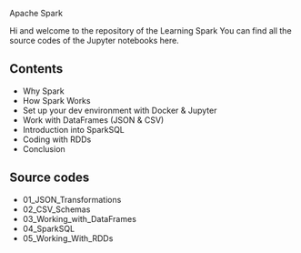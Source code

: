 Apache Spark 

 Hi and welcome to the repository of the Learning Spark 
 You can find all the source codes of the Jupyter notebooks here.

## Contents

- Why Spark
- How Spark Works
- Set up your dev environment 
with Docker & Jupyter
- Work with DataFrames (JSON & CSV)
- Introduction into SparkSQL
- Coding with RDDs
- Conclusion

## Source codes
- 01_JSON_Transformations
- 02_CSV_Schemas
- 03_Working_with_DataFrames
- 04_SparkSQL
- 05_Working_With_RDDs

